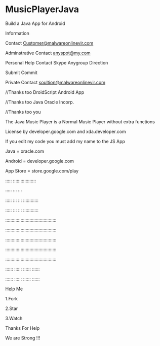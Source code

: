 # MusicPlayerJava
Build a Java App for Android 

Information

Contact Customer@malwareonlinevir.com

Adminstrative Contact anyspot@my.com

Personal Help Contact Skype Anygroup Direction

Submit Commit 

Private Contact soultion@malwareonlinevir.com

//Thanks too DroidScript Android App 

//Thanks too Java Oracle Incorp.

//Thanks too you 

The Java Music Player is a Normal Music Player without extra functions

License by developer.google.com and xda.developer.com

If you edit my code you must add my name to the JS App

Java = oracle.com

Android = developer.google.com

App Store = store.google.com/play


 :::::                ::::::::::::::::::
 
 :::::                 :::           :::
 
 :::::    :::          :::  ::::::::::::
 
 :::::    :::          :::  ::::::::::::
 
::::::::::::::::::::::::::::::::::::::::

::::::::::::::::::::::::::::::::::::::::

::::::::::::::::::::::::::::::::::::::::

::::::::::::::::::::::::::::::::::::::::

::::::::::::::::::::::::::::::::::::::::

   ::::::    ::::::     ::::::    ::::::
   
   ::::::    ::::::     ::::::    ::::::


Help Me

1.Fork

2.Star

3.Watch

Thanks For Help

We are Strong !!!





















